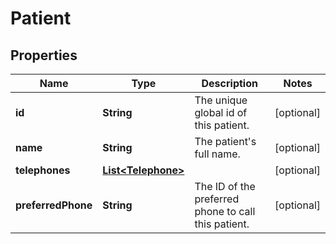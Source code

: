 
# Patient

## Properties
Name | Type | Description | Notes
------------ | ------------- | ------------- | -------------
**id** | **String** | The unique global id of this patient. |  [optional]
**name** | **String** | The patient&#39;s full name. |  [optional]
**telephones** | [**List&lt;Telephone&gt;**](Telephone.md) |  |  [optional]
**preferredPhone** | **String** | The ID of the preferred phone to call this patient. |  [optional]



